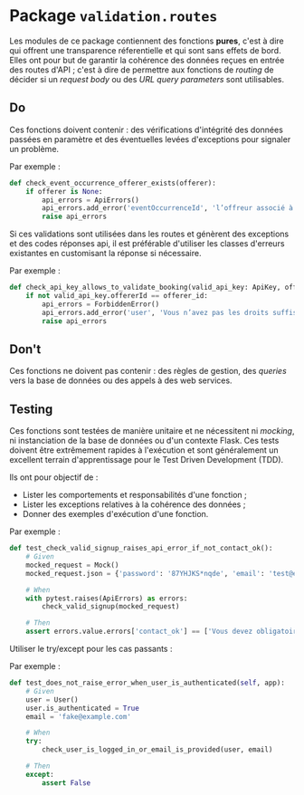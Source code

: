 # Package `validation.routes`

Les modules de ce package contiennent des fonctions **pures**, c'est à dire qui offrent une transparence réferentielle
et qui sont sans effets de bord. Elles ont pour but de garantir la cohérence des données reçues en entrée des routes d'API ;
c'est à dire de permettre aux fonctions de _routing_ de décider si un _request body_ ou des _URL query parameters_ sont utilisables.

## Do

Ces fonctions doivent contenir : des vérifications d'intégrité des données passées en paramètre et des éventuelles levées
d'exceptions pour signaler un problème.

Par exemple :

```python
def check_event_occurrence_offerer_exists(offerer):
    if offerer is None:
        api_errors = ApiErrors()
        api_errors.add_error('eventOccurrenceId', 'l’offreur associé à cet évènement est inconnu')
        raise api_errors
```

Si ces validations sont utilisées dans les routes et génèrent des exceptions et des codes réponses api,
il est préférable d'utiliser les classes d'erreurs existantes en customisant la réponse si nécessaire.

Par exemple :

```python
def check_api_key_allows_to_validate_booking(valid_api_key: ApiKey, offerer_id: int):
    if not valid_api_key.offererId == offerer_id:
        api_errors = ForbiddenError()
        api_errors.add_error('user', 'Vous n’avez pas les droits suffisants pour valider cette contremarque.')
        raise api_errors
```

## Don't

Ces fonctions ne doivent pas contenir : des règles de gestion, des _queries_ vers la base de données ou des appels à des
web services.

## Testing

Ces fonctions sont testées de manière unitaire et ne nécessitent ni _mocking_, ni instanciation de la base de données
ou d'un contexte Flask. Ces tests doivent être extrêmement rapides à l'exécution et sont généralement un excellent
terrain d'apprentissage pour le Test Driven Development (TDD).

Ils ont pour objectif de :

* Lister les comportements et responsabilités d'une fonction ;
* Lister les exceptions relatives à la cohérence des données ;
* Donner des exemples d'exécution d'une fonction.

Par exemple :

```python
def test_check_valid_signup_raises_api_error_if_not_contact_ok():
    # Given
    mocked_request = Mock()
    mocked_request.json = {'password': '87YHJKS*nqde', 'email': 'test@example.com'}

    # When
    with pytest.raises(ApiErrors) as errors:
        check_valid_signup(mocked_request)

    # Then
    assert errors.value.errors['contact_ok'] == ['Vous devez obligatoirement cocher cette case.']
```

Utiliser le try/except pour les cas passants :

Par exemple :

```python
def test_does_not_raise_error_when_user_is_authenticated(self, app):
    # Given
    user = User()
    user.is_authenticated = True
    email = 'fake@example.com'

    # When
    try:
        check_user_is_logged_in_or_email_is_provided(user, email)

    # Then
    except:
        assert False
```
